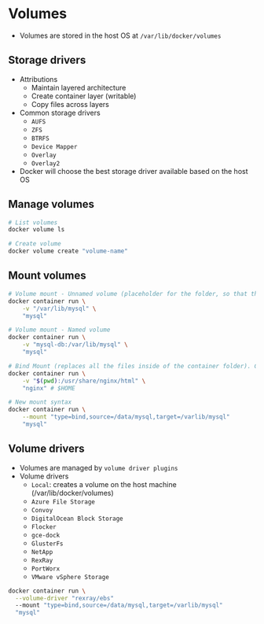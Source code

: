 # Volumes

- Volumes are stored in the host OS at `/var/lib/docker/volumes`

## Storage drivers

- Attributions
  - Maintain layered architecture
  - Create container layer (writable)
  - Copy files across layers
- Common storage drivers
  - `AUFS`
  - `ZFS`
  - `BTRFS`
  - `Device Mapper`
  - `Overlay`
  - `Overlay2`
- Docker will choose the best storage driver available based on the host OS

## Manage volumes

```sh
# List volumes
docker volume ls

# Create volume
docker volume create "volume-name"
```

## Mount volumes

```sh
# Volume mount - Unnamed volume (placeholder for the folder, so that the bind mount do not overwrite this file)
docker container run \
    -v "/var/lib/mysql" \
    "mysql"

# Volume mount - Named volume
docker container run \
    -v "mysql-db:/var/lib/mysql" \
    "mysql"

# Bind Mount (replaces all the files inside of the container folder). Can't be used in Dockerfile
docker container run \
    -v "$(pwd):/usr/share/nginx/html" \
    "nginx" # $HOME

# New mount syntax
docker container run \
    --mount "type=bind,source=/data/mysql,target=/varlib/mysql"
    "mysql"
```

## Volume drivers

- Volumes are managed by `volume driver plugins`
- Volume drivers
  - `Local`: creates a volume on the host machine (/var/lib/docker/volumes)
  - `Azure File Storage`
  - `Convoy`
  - `DigitalOcean Block Storage`
  - `Flocker`
  - `gce-dock`
  - `GlusterFs`
  - `NetApp`
  - `RexRay`
  - `PortWorx`
  - `VMware vSphere Storage`

```sh
docker container run \
  --volume-driver "rexray/ebs"
  --mount "type=bind,source=/data/mysql,target=/varlib/mysql"
  "mysql"
```
